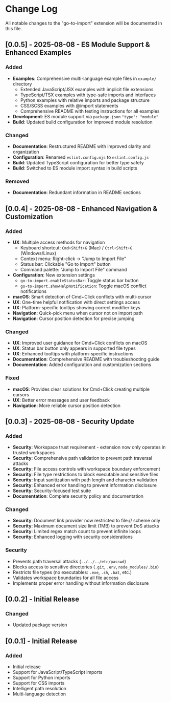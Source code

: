 # Change Log

All notable changes to the "go-to-import" extension will be documented in this file.

## [0.0.5] - 2025-08-08 - ES Module Support & Enhanced Examples

### Added
- **Examples**: Comprehensive multi-language example files in `example/` directory
  - Extended JavaScript/JSX examples with implicit file extensions
  - TypeScript/TSX examples with type-safe imports and interfaces
  - Python examples with relative imports and package structure
  - CSS/SCSS examples with @import statements
  - Comprehensive README with testing instructions for all examples
- **Development**: ES module support via `package.json` `"type": "module"`
- **Build**: Updated build configuration for improved module resolution

### Changed
- **Documentation**: Restructured README with improved clarity and organization
- **Configuration**: Renamed `eslint.config.mjs` to `eslint.config.js`
- **Build**: Updated TypeScript configuration for better type safety
- **Build**: Switched to ES module import syntax in build scripts

### Removed
- **Documentation**: Redundant information in README sections

## [0.0.4] - 2025-08-08 - Enhanced Navigation & Customization

### Added
- **UX**: Multiple access methods for navigation
  - Keyboard shortcut: `Cmd+Shift+G` (Mac) / `Ctrl+Shift+G` (Windows/Linux)
  - Context menu: Right-click → "Jump to Import File"
  - Status bar: Clickable "Go to Import" button
  - Command palette: "Jump to Import File" command
- **Configuration**: New extension settings
  - `go-to-import.enableStatusBar`: Toggle status bar button
  - `go-to-import.showHelpNotification`: Toggle macOS conflict notifications
- **macOS**: Smart detection of Cmd+Click conflicts with multi-cursor
- **UX**: One-time helpful notification with direct settings access
- **UX**: Platform-specific tooltips showing correct modifier keys
- **Navigation**: Quick-pick menu when cursor not on import path
- **Navigation**: Cursor position detection for precise jumping

### Changed
- **UX**: Improved user guidance for Cmd+Click conflicts on macOS
- **UX**: Status bar button only appears in supported file types
- **UX**: Enhanced tooltips with platform-specific instructions
- **Documentation**: Comprehensive README with troubleshooting guide
- **Documentation**: Added configuration and customization sections

### Fixed
- **macOS**: Provides clear solutions for Cmd+Click creating multiple cursors
- **UX**: Better error messages and user feedback
- **Navigation**: More reliable cursor position detection

## [0.0.3] - 2025-08-08 - Security Update

### Added
- **Security**: Workspace trust requirement - extension now only operates in trusted workspaces
- **Security**: Comprehensive path validation to prevent path traversal attacks
- **Security**: File access controls with workspace boundary enforcement
- **Security**: File type restrictions to block executable and sensitive files
- **Security**: Input sanitization with path length and character validation
- **Security**: Enhanced error handling to prevent information disclosure
- **Security**: Security-focused test suite
- **Documentation**: Complete security policy and documentation

### Changed
- **Security**: Document link provider now restricted to file:// scheme only
- **Security**: Maximum document size limit (1MB) to prevent DoS attacks
- **Security**: Limited regex match count to prevent infinite loops
- **Security**: Enhanced logging with security considerations

### Security
- Prevents path traversal attacks (`../../../etc/passwd`)
- Blocks access to sensitive directories (`.git`, `.env`, `node_modules/.bin`)
- Restricts file types (no executables: `.exe`, `.sh`, `.bat`, etc.)
- Validates workspace boundaries for all file access
- Implements proper error handling without information disclosure

## [0.0.2] - Initial Release

### Changed
- Updated package version

## [0.0.1] - Initial Release

### Added
- Initial release
- Support for JavaScript/TypeScript imports
- Support for Python imports
- Support for CSS imports
- Intelligent path resolution
- Multi-language detection
